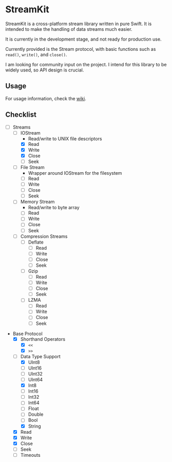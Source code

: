 # StreamKit

StreamKit is a cross-platform stream library written in pure Swift. It is intended to make the handling of data streams much easier.

It is currently in the development stage, and not ready for production use.

Currently provided is the Stream protocol, with basic functions such as `read()`, `write()`, and `close()`.

I am looking for community input on the project. I intend for this library to be widely used, so API design is crucial.

## Usage
For usage information, check the [wiki](https://github.com/eswick/StreamKit/wiki).

## Checklist

- [ ] Streams
  - [ ] IOStream
    - Read/write to UNIX file descriptors
    - [x] Read
    - [x] Write
    - [x] Close
    - [ ] Seek
  - [ ] File Stream
    - Wrapper around IOStream for the filesystem
    - [ ] Read
    - [ ] Write
    - [ ] Close
    - [ ] Seek
  - [ ] Memory Stream
    - Read/write to byte array
    - [ ] Read
    - [ ] Write
    - [ ] Close
    - [ ] Seek
  - [ ] Compression Streams
    - [ ] Deflate
      - [ ] Read
      - [ ] Write
      - [ ] Close
      - [ ] Seek
    - [ ] Gzip
      - [ ] Read
      - [ ] Write
      - [ ] Close
      - [ ] Seek
    - [ ] LZMA
      - [ ] Read
      - [ ] Write
      - [ ] Close
      - [ ] Seek
- Base Protocol
  - [x] Shorthand Operators
    - [x] `<<`
    - [x] `>>`
  - [ ] Data Type Support
    - [x] UInt8
    - [ ] UInt16
    - [ ] UInt32
    - [ ] UInt64
    - [x] Int8
    - [ ] Int16
    - [ ] Int32
    - [ ] Int64
    - [ ] Float
    - [ ] Double
    - [ ] Bool
    - [x] String
  - [x] Read
  - [x] Write
  - [x] Close
  - [ ] Seek
  - [ ] Timeouts
